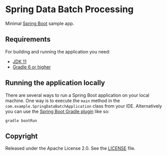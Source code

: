 # Spring Data Batch Processing

Minimal [Spring Boot](https://spring.io/projects/spring-boot) sample app.

## Requirements

For building and running the application you need:

- [JDK 11](https://www.oracle.com/java/technologies/javase-jdk11-downloads.html)
- [Gradle 6 or higher](https://gradle.org/install/)

## Running the application locally

There are several ways to run a Spring Boot application on your local machine. One way is to execute the `main` method
in the `com.example.SpringDataBatchApplication` class from your IDE. Alternatively you can use
the [Spring Boot Gradle plugin](https://docs.spring.io/spring-boot/docs/current/reference/html/build-tool-plugins.html#build-tool-plugins.gradle)
like so:

```shell
gradle bootRun
```

## Copyright

Released under the Apache License 2.0. See
the [LICENSE](https://github.com/skjalal/spring-data-batch/blob/master/LICENSE) file.